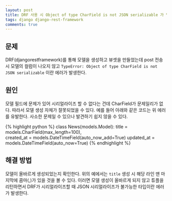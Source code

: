 ```yaml
---
layout: post
title: DRF 사용 시 Object of type CharField is not JSON serializable 가 발생한다면
tags: django django-rest-framework
comments: true
---
```


## 문제

DRF(djangorestframework)를 통해 모델을 생성하고 뷰셋을 만들었는데 post 전송 시 모델의 컬럼이 나오지 않고 `TypeError: Object of type CharField is not JSON serializable` 이란 에러가 발생한다.

## 원인

모델 필드에 문제가 있어 시리얼라이즈 할 수 없다는 건데 CharField가 문제일리가 없다. 따라서 모델 생성 자체가 잘못되었을 수 있다. 예를 들어 아래와 같은 코드는 위 에러를 유발한다. 사소한 문제일 수 있으나 발견하기 쉽지 않을 수 있다.

{% highlight python %}
class News(models.Model):
title = models.CharField(max_length=100),  
created_at = models.DateTimeField(auto_now_add=True)
updated_at = models.DateTimeField(auto_now=True)
{% endhighlight %}

## 해결 방법

모델이 올바르게 생성되었는지 확인한다. 위의 예에서는 `title` 생성 시 해당 라인 맨 마지막에 콤마(,)가 있을 것을 볼 수 있다. 이러면 모델 생성이 올바르게 되지 않고 튜플을 리턴하면서 DRF가 시리얼라이즈할 때 JSON 시리얼라이즈가 불가능한 타입이란 에러가 발생한다.
